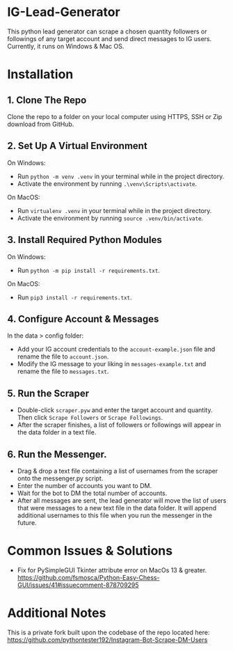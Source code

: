 # IG-Lead-Generator

This python lead generator can scrape a chosen quantity followers or followings of any target account and send direct messages to IG users. Currently, it runs on Windows & Mac OS.

# Installation

## 1. Clone The Repo

Clone the repo to a folder on your local computer using HTTPS, SSH or Zip download from GitHub.

## 2. Set Up A Virtual Environment

On Windows:

- Run `python -m venv .venv` in your terminal while in the project directory.
- Activate the environment by running `.\venv\Scripts\activate`.

On MacOS:

- Run `virtualenv .venv` in your terminal while in the project directory.
- Activate the environment by running `source .venv/bin/activate`.

## 3. Install Required Python Modules

On Windows:

- Run `python -m pip install -r requirements.txt`.

On MacOS:

- Run `pip3 install -r requirements.txt`.

## 4. Configure Account & Messages

In the data > config folder:

- Add your IG account credentials to the `account-example.json` file and rename the file to `account.json`.
- Modify the IG message to your liking in `messages-example.txt` and rename the file to `messages.txt`.

## 5. Run the Scraper

- Double-click `scraper.pyw` and enter the target account and quantity. Then click `Scrape Followers` or `Scrape Followings`.
- After the scraper finishes, a list of followers or followings will appear in the data folder in a text file.

## 6. Run the Messenger.

- Drag & drop a text file containing a list of usernames from the scraper onto the messenger.py script.
- Enter the number of accounts you want to DM.
- Wait for the bot to DM the total number of accounts.
- After all messages are sent, the lead generator will move the list of users that were messages to a new text file in the data folder. It will append additional usernames to this file when you run the messenger in the future.

# Common Issues & Solutions

- Fix for PySimpleGUI Tkinter attribute error on MacOs 13 & greater.
  https://github.com/fsmosca/Python-Easy-Chess-GUI/issues/41#issuecomment-878709295

# Additional Notes

This is a private fork built upon the codebase of the repo located here: https://github.com/pythontester192/Instagram-Bot-Scrape-DM-Users
